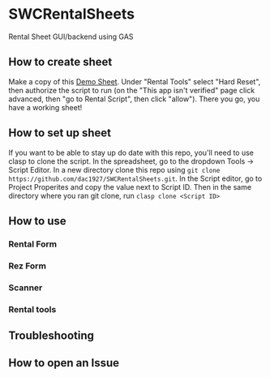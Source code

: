 # SWCRentalSheets
Rental Sheet GUI/backend using GAS
## How to create sheet
Make a copy of this [Demo Sheet](https://docs.google.com/spreadsheets/d/1aCLgKzn3c1kc_lLb4aoxDrGMwyWGG4-88-tAvaLwpHY/edit?usp=sharing).
Under "Rental Tools" select "Hard Reset", then authorize the script to run (on the "This app isn't verified" page click advanced, then "go to Rental Script", then click "allow").
There you go, you have a working sheet!
## How to set up sheet
If you want to be able to stay up do date with this repo, you'll need to use clasp to clone the script. In the spreadsheet, go to the dropdown Tools -> Script Editor. In a new directory clone this repo using `git clone https://github.com/dac1927/SWCRentalSheets.git`. In the Script editor, go to Project Properites and copy the value next to Script ID. Then in the same directory where you ran git clone, run `clasp clone <Script ID>`
## How to use
### Rental Form
### Rez Form
### Scanner
### Rental tools
## Troubleshooting
## How to open an Issue
